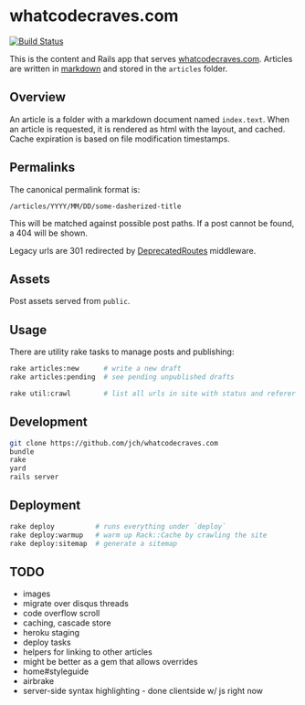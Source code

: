 # whatcodecraves.com

[![Build Status](https://secure.travis-ci.org/jch/whatcodecraves.com.png)](http://travis-ci.org/jch/whatcodecraves.com)

This is the content and Rails app that serves [whatcodecraves.com](http://whatcodecraves.com).
Articles are written in [markdown](http://daringfireball.net/projects/markdown/)
and stored in the `articles` folder.

## Overview

An article is a folder with a markdown document named `index.text`.
When an article is requested, it is rendered as html with the layout, and
cached. Cache expiration is based on file modification timestamps.

## Permalinks

The canonical permalink format is:

`/articles/YYYY/MM/DD/some-dasherized-title`

This will be matched against possible post paths. If a post cannot
be found, a 404 will be shown.

Legacy urls are 301 redirected by [DeprecatedRoutes](docs/DeprecatedRoutes.html)
middleware.

## Assets

Post assets served from `public`.

## Usage

There are utility rake tasks to manage posts and publishing:

```sh
rake articles:new      # write a new draft
rake articles:pending  # see pending unpublished drafts

rake util:crawl        # list all urls in site with status and referer
```

## Development

```sh
git clone https://github.com/jch/whatcodecraves.com
bundle
rake
yard
rails server
```

## Deployment

```sh
rake deploy          # runs everything under `deploy`
rake deploy:warmup   # warm up Rack::Cache by crawling the site
rake deploy:sitemap  # generate a sitemap
```

## TODO

* images
* migrate over disqus threads
* code overflow scroll
* caching, cascade store
* heroku staging
* deploy tasks
* helpers for linking to other articles
* might be better as a gem that allows overrides
* home#styleguide
* airbrake
* server-side syntax highlighting - done clientside w/ js right now